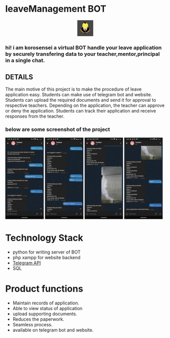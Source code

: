 # leaveManagement BOT
<p align="center"><img width="10%" src="https://github.com/JATIN2111999/leaveManagement/blob/master/image/logo.jpg" /></p>

### hi! i am korosensei a virtual BOT handle your leave application by securely transfering data to your teacher,mentor,principal in a single chat.  

## DETAILS
The main motive of this project is to make the procedure of leave application easy. Students can make use of telegram bot and website. Students can upload the required documents and send it for approval to respective teachers. Depending on the application, the teacher can approve or deny the application. Students can track their application and receive responses from the teacher.



### below are some screenshot of the project

<div width="100%">
    <img width="24%" src="https://github.com/JATIN2111999/leaveManagement/blob/master/image/2.jpg"/>
    <img width="24%" src="https://github.com/JATIN2111999/leaveManagement/blob/master/image/1.jpg"/>
    <img width="24%" src="https://github.com/JATIN2111999/leaveManagement/blob/master/image/4.jpg"/>
    <img width="24%" src="https://github.com/JATIN2111999/leaveManagement/blob/master/image/3.jpg"/>
</div>

# Technology Stack
<ul>
  <li>python for writing server of BOT</li> 
  <li>php xampp for website backend </li>
  <li><a href="https://core.telegram.org/">Telegram API</a></li>
  <li>SQL</li>
</ul>

# Product functions
<ul>
    <li>Maintain records of application.</li>
    <li>Able to view status of application</li>
    <li>upload supporting documents.</li>
    <li>Reduces the paperwork.</li>
    <li>Seamless process.</li>
    <li>available on telegram bot and website.</li>
</ul>

